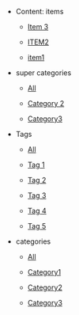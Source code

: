 
 - Content: items
     - [Item 3](Item%203/index.md)
        
     - [ITEM2](ITEM2/index.md)
        
     - [item1](item1/index.md)
        
    


 - super categories
     - [All](super%20categories/index.md)
        
     - [Category 2](../super%20categories/Category%202.md)
        
     - [Category3](../super%20categories/Category3.md)
        
    


 - Tags
     - [All](Tags/index.md)
        
     - [Tag 1](../Tags/Tag%201.md)
        
     - [Tag 2](../Tags/Tag%202.md)
        
     - [Tag 3](../Tags/Tag%203.md)
        
     - [Tag 4](../Tags/Tag%204.md)
        
     - [Tag 5](../Tags/Tag%205.md)
        
    


 - categories
     - [All](categories/index.md)
        
     - [Category1](../categories/Category1.md)
        
     - [Category2](../categories/Category2.md)
        
     - [Category3](../categories/Category3.md)
        
    
